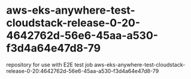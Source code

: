# aws-eks-anywhere-test-cloudstack-release-0-20-4642762d-56e6-45aa-a530-f3d4a64e47d8-79
repository for use with E2E test job aws-eks-anywhere-test-cloudstack-release-0-20:4642762d-56e6-45aa-a530-f3d4a64e47d8-79
